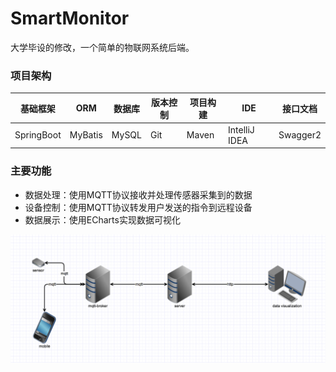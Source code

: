 # SmartMonitor

大学毕设的修改，一个简单的物联网系统后端。

### 项目架构

基础框架|ORM|数据库|版本控制|项目构建|IDE|接口文档
-|-|-|-|-|-|-
SpringBoot|MyBatis|MySQL|Git|Maven|IntelliJ IDEA|Swagger2

### 主要功能

- 数据处理：使用MQTT协议接收并处理传感器采集到的数据
- 设备控制：使用MQTT协议转发用户发送的指令到远程设备
- 数据展示：使用ECharts实现数据可视化

![](WX20181001-220127@2x.png)
